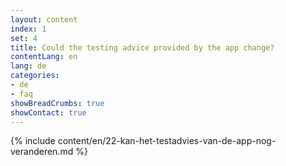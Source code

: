 ```yaml
---
layout: content
index: 1
set: 4
title: Could the testing advice provided by the app change?
contentLang: en
lang: de
categories:
- de
- faq
showBreadCrumbs: true
showContact: true
---
```

{% include content/en/22-kan-het-testadvies-van-de-app-nog-veranderen.md %}
